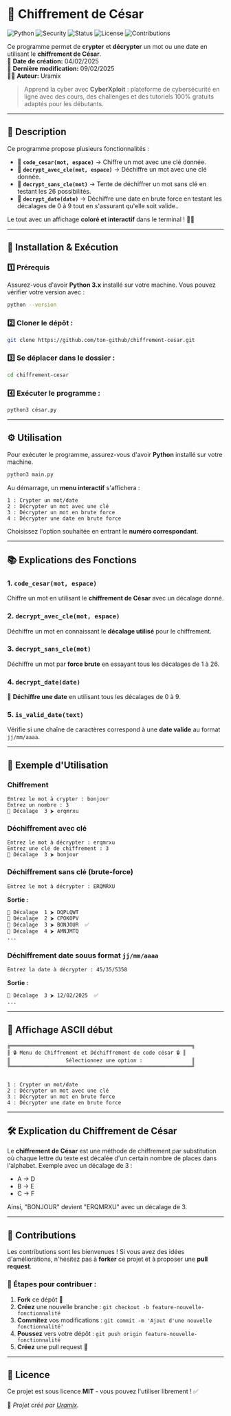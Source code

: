 # 🔐 Chiffrement de César

![Python](https://img.shields.io/badge/Python-3.x-blue?style=for-the-badge&logo=python)
![Security](https://img.shields.io/badge/Security-Cryptography-red?style=for-the-badge)
![Status](https://img.shields.io/badge/Status-complete-vert?style=for-the-badge)
![License](https://img.shields.io/badge/License-MIT-yellow?style=for-the-badge)
![Contributions](https://img.shields.io/badge/Contributions-Faucheur/Baptium-white?style=for-the-badge)

Ce programme permet de **crypter** et **décrypter** un mot ou une date en utilisant le **chiffrement de César**.  
📅 **Date de création:** 04/02/2025  
🔄 **Dernière modification:** 09/02/2025  
👨‍💻 **Auteur:** Uramix  

> Apprend la cyber avec **CyberXploit** : plateforme de cybersécurité en ligne avec des cours, des challenges et des tutoriels 100% gratuits adaptés pour les débutants.

---
## 📜 **Description**
Ce programme propose plusieurs fonctionnalités :

- 🔹 **`code_cesar(mot, espace)`** → Chiffre un mot avec une clé donnée.
- 🔹 **`decrypt_avec_cle(mot, espace)`** → Déchiffre un mot avec une clé donnée.
- 🔹 **`decrypt_sans_cle(mot)`** → Tente de déchiffrer un mot sans clé en testant les 26 possibilités.
- 🔹 **`decrypt_date(date)`** → Déchiffre une date en brute force en testant les décalages de 0 à 9 tout en s'assurant qu'elle soit valide..

Le tout avec un affichage **coloré et interactif** dans le terminal ! 🎨✨

---

## 🚀 **Installation & Exécution**

### 1️⃣ Prérequis
Assurez-vous d'avoir **Python 3.x** installé sur votre machine. Vous pouvez vérifier votre version avec :
```sh
python --version
```

### 2️⃣ Cloner le dépôt :
```sh
git clone https://github.com/ton-github/chiffrement-cesar.git
```

### 3️⃣ Se déplacer dans le dossier :
```sh
cd chiffrement-cesar
```

### 4️⃣ Exécuter le programme :
```sh
python3 césar.py
```

---


## ⚙️ **Utilisation**

Pour exécuter le programme, assurez-vous d'avoir **Python** installé sur votre machine.

```bash
python3 main.py
```

Au démarrage, un **menu interactif** s'affichera :

```
1 : Crypter un mot/date
2 : Décrypter un mot avec une clé
3 : Décrypter un mot en brute force
4 : Décrypter une date en brute force
```

Choisissez l'option souhaitée en entrant le **numéro correspondant**.

---
## 📚 **Explications des Fonctions**

### 1. `code_cesar(mot, espace)`
Chiffre un mot en utilisant le **chiffrement de César** avec un décalage donné.

### 2. `decrypt_avec_cle(mot, espace)`
Déchiffre un mot en connaissant le **décalage utilisé** pour le chiffrement.

### 3. `decrypt_sans_cle(mot)`
Déchiffre un mot par **force brute** en essayant tous les décalages de 1 à 26.

### 4. `decrypt_date(date)`
🔑 **Déchiffre une date** en utilisant tous les décalages de 0 à 9.

### 5. `is_valid_date(text)`
Vérifie si une chaîne de caractères correspond à une **date valide** au format `jj/mm/aaaa`.

---


## 🧪 **Exemple d'Utilisation**

### Chiffrement
```
Entrez le mot à crypter : bonjour
Entrez un nombre : 3
🔑 Décalage  3 ⮞ erqmrxu
```

### Déchiffrement avec clé
```
Entrez le mot à décrypter : erqmrxu
Entrez une clé de chiffrement : 3
🔑 Décalage  3 ⮞ bonjour
```


###  Déchiffrement sans clé (brute-force)
```sh
Entrez le mot à décrypter : ERQMRXU
```
**Sortie :**
```sh
🔑 Décalage  1 ⮞ DQPLQWT
🔑 Décalage  2 ⮞ CPOKOPV
🔑 Décalage  3 ⮞ BONJOUR  ✅
🔑 Décalage  4 ⮞ AMNJMTQ
...
```
### Déchiffrement date souus format `jj/mm/aaaa`
```sh
Entrez la date à décrypter : 45/35/5358
```
**Sortie :**
```sh
🔑 Décalage  3 ⮞ 12/02/2025  ✅
...
```


---

## 📌 **Affichage ASCII début**

```
╔═══════════════════════════════════════════════════════════╗
║ 🔒 Menu de Chiffrement et Déchiffrement de code césar 🔒 ║
║                  Sélectionnez une option :                ║
╚═══════════════════════════════════════════════════════════╝


1 : Crypter un mot/date
2 : Décrypter un mot avec une clé
3 : Décrypter un mot en brute force
4 : Décrypter une date en brute force
```

---

## 🛠 **Explication du Chiffrement de César**
Le **chiffrement de César** est une méthode de chiffrement par substitution où chaque lettre du texte est décalée d'un certain nombre de places dans l'alphabet. Exemple avec un décalage de 3 :

- A → D
- B → E
- C → F

Ainsi, "BONJOUR" devient "ERQMRXU" avec un décalage de 3.


---

## 🤝 **Contributions**
Les contributions sont les bienvenues ! Si vous avez des idées d'améliorations, n'hésitez pas à **forker** ce projet et à proposer une **pull request**.

### 📌 Étapes pour contribuer :
1. **Fork** ce dépôt 🍴
2. **Créez** une nouvelle branche : `git checkout -b feature-nouvelle-fonctionnalité`
3. **Commitez** vos modifications : `git commit -m 'Ajout d'une nouvelle fonctionnalité'`
4. **Poussez** vers votre dépôt : `git push origin feature-nouvelle-fonctionnalité`
5. **Créez** une pull request 🔄

---

## 📜 **Licence**
Ce projet est sous licence **MIT** - vous pouvez l'utiliser librement ! ✅

🚀 *Projet créé par [Uramix](https://github.com/Uramix2/).*

